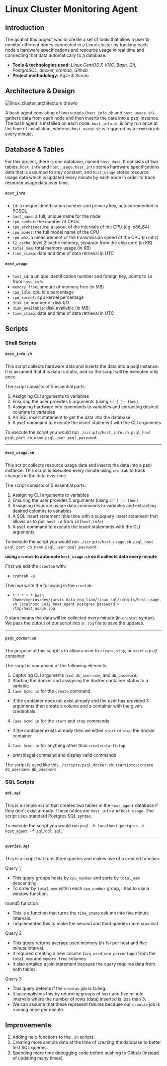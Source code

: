 # Linux Cluster Monitoring Agent

## Introduction

The goal of this project was to create a set of tools that allow a user to monitor different nodes connected in a Linux cluster by tracking each node's hardware specifications and resource usage in real time and connecting that data automatically to a database.

- **Tools & technologies used:** *Linux CentOS 7, VNC, Bash, Git, PostgreSQL, docker, crontab, Github*
- **Project methodology:** *Agile & Scrum* 
   
## Architecture & Design

![linux_cluster_architecture drawio](https://user-images.githubusercontent.com/80293145/142264534-01c87432-27c3-47f2-850c-2728ab94bbbd.png)

A bash agent consisting of two scripts (`host_info.sh` and `host usage.sh`) gathers data from each node and then inserts the data into a psql instance. The bash agent is installed on each node. `host_info.sh` is only run once at the time of installation, whereas `host_usage.sh` is triggered by a `crontab` job every minute.  


## Database & Tables

For this project, there is one database, named `host_data`. It consists of two tables, `host_info` and `host_usage`. `host_info` stores hardware specifications data that is assumed to stay constant, and `host_usage` stores resource usage data which is updated every minute by each node in order to track resource usage data over time.  

##### `host_info`
- `id`: a unique identification number and primary key, autoincremented in PGSQL
- `host_name`: a full, unique name for the node 
- `cpu_number`: the number of CPUs
- `cpu_architecture`: a layout of the internals of the CPU (eg. x86_64)
- `cpu_model`: the full model name of the CPU
- `cpu_mhz`: a measurement of the transmission speed of the CPU (in mhz)
- `l2_cache`: level 2 cache memory, separate from the chip core (in KB)
- `total_mem`: total memory usage (in KB)
- `time_stamp`: date and time of data retrieval in UTC

##### `host_usage`
- `host_id`: a unique identification number and foreign key, points to `id` from `host_info`
- `memory_free`: amount of memory free (in MB)
- `cpu_idle`: cpu idle percentage
- `cpu_kernel`: cpu kernel percentage
- `disk_io`: number of disk I/O
- `disk_available`: disk available (in MB)
- `time_stamp`: date and time of data retrieval in UTC

## Scripts

### Shell Scripts

##### `host_info.sh`

This script collects hardware data and inserts the data into a psql instance. It is assumed that this data is static, and so the script will be executed only once. 

The script consists of 5 essential parts:
1. Assigning CLI arguments to variables
2. Ensuring the user provides 5 arguments (using `if [ ]; then`)
3. Assigning hardware info commands to variables and extracting desired columns to variables
4. An SQL insert statement to get the data into the database
5. A `psql` command to execute the insert statement with the CLI arguments

To execute the script you would run `./scripts/host_info.sh psql_host psql_port db_name psql_user psql_password`. 

----------------------

##### `host_usage.sh`

This script collects resource usage data and inserts the data into a psql instance. This script is executed every minute using `crontab` to track changes in the data over time. 

The script consists of 5 essential parts:
1. Assigning CLI arguments to variables
2. Ensuring the user provides 5 arguments (using `if [ ]; then`)
3. Assigning resource usage data commands to variables and extracting desired columns to variables
4. A SQL insert statement (this time with a subquery insert statement that allows us to pull `host_id` from `id` (`host_info`)
5. A `psql` command to execute the insert statements with the CLI arguments

To execute the script you would run `./scripts/host_usage.sh psql_host psql_port db_name psql_user psql_password`. 

**using `crontab` to automate `host_usage.sh` so it collects data every minute**

First we edit the `crontab` with:
- `crontab -e`

Then we write the following in the `crontab`:
-  `* * * * * bash /home/centos/dev/jarvis_data_eng_liam/linux_sql/scripts/host_usage.sh localhost 5432 host_agent postgres password >     /tmp/host_usage.log`

5 stars means the data will be collected every minute (in `crontab` syntax). We pass the output of our script into a `.log` file to save the updates. 

----------------------

##### `psql_docker.sh`

The purpose of this script is to allow a user to `create`, `stop`, or `start` a `psql` container. 

The script is composed of the following elements:
1. Capturing CLI arguments (`cmd`, `db_username`, and `db_password`)
2. Starting the docker and assigning the docker container status to a variable 
3. `Case $cmd in` for the `create` command 
- if the container does not exist already and the user has provided 3 arguments then create a volume and a container with the given credentials
4. `Case $cmd in` for the `start` and `stop` commands
- if the container exists already then we either `start` or `stop` the docker container
5. `Case $cmd in` for anything other than `create`/`start`/`stop`
- print illegal command and display valid commands


The script is used like this `./scripts/psql_docker.sh start|stop|create db_username db_password`


### SQL Scripts

##### `ddl.sql`

This is a simple script that creates two tables in the `host_agent` database if they don't exist already. These tables are `host_info` and `host_usage`. The script uses standard Postgres SQL syntax. 

To execute the script you would run `psql -h localhost postgres -d host_agent -f sql/ddl.sql`.

----------------------

##### `queries.sql`

This is a script that runs three queries and makes use of a created function. 

Query 1
- This query groups hosts by `cpu_number` and sorts by `total_mem` descending.
- To order by `total_mem` within each `cpu_number` group, I had to use a window function.

round5 function
- This is a function that turns the `time_stamp` column into five minute intervals. 
- I implemented this to make the second and third queries more succinct.

Query 2
- This query returns average used memory (in %) per host and five minute interval. 
- It required creating a new column (`avg_used_mem_percentage`) from the `total_mem` and `memory_free` columns.
- It also entailed a join statement because the query requires data from both tables. 

Query 3
- This query detects if the `crontab` job is failing.
- It accomplishes this by returning groups of `host` and five minute intervals where the number of rows (data) inserted is less than 3. 
- We can assume that these represent failures because our `crontab` job is running once per minute. 

## Improvements

1. Adding help functions to the `.sh` scripts. 
2. Creating more sample data at the time of creating the database to better test SQL queries. 
3. Spending more time debugging code before pushing to Github (instead of updating many times). 

